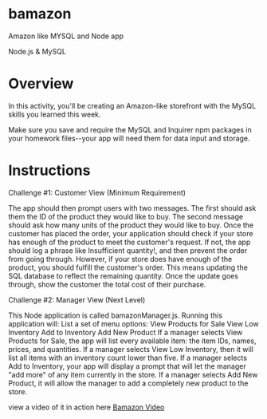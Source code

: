 # bamazon
Amazon like MYSQL and Node app

Node.js & MySQL

# Overview

In this activity, you'll be creating an Amazon-like storefront with the MySQL skills you learned this week. 

Make sure you save and require the MySQL and Inquirer npm packages in your homework files--your app will need them for data input and storage.


# Instructions

Challenge #1: Customer View (Minimum Requirement)

The app should then prompt users with two messages.
The first should ask them the ID of the product they would like to buy.
The second message should ask how many units of the product they would like to buy.
Once the customer has placed the order, your application should check if your store has enough of the product to meet the customer's request.
If not, the app should log a phrase like Insufficient quantity!, and then prevent the order from going through.
However, if your store does have enough of the product, you should fulfill the customer's order.
This means updating the SQL database to reflect the remaining quantity.
Once the update goes through, show the customer the total cost of their purchase.

Challenge #2: Manager View (Next Level)

This Node application is called bamazonManager.js. Running this application will:
List a set of menu options:
View Products for Sale
View Low Inventory
Add to Inventory
Add New Product
If a manager selects View Products for Sale, the app will list every available item: the item IDs, names, prices, and quantities.
If a manager selects View Low Inventory, then it will list all items with an inventory count lower than five.
If a manager selects Add to Inventory, your app will display a prompt that will let the manager "add more" of any item currently in the store.
If a manager selects Add New Product, it will allow the manager to add a completely new product to the store.


view a video of it in action here  [Bamazon Video](https://youtu.be/F72zcqcBMpE)

